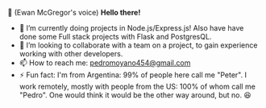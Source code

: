 
👋 (Ewan McGregor's voice) **Hello there!**
- 🌱 I’m currently doing projects in Node.js/Express.js! Also have have done some Full stack projects with Flask and PostgresQL.
- 💞️ I’m looking to collaborate with a team on a project, to gain experience working with other developers.
- 📫 How to reach me: pedromoyano454@gmail.com
- ⚡ Fun fact: I'm from Argentina: 99% of people here call me "Peter". I work remotely, mostly with people from the US: 100% of whom call me "Pedro". One would think it would be the other way around, but no. 😆
